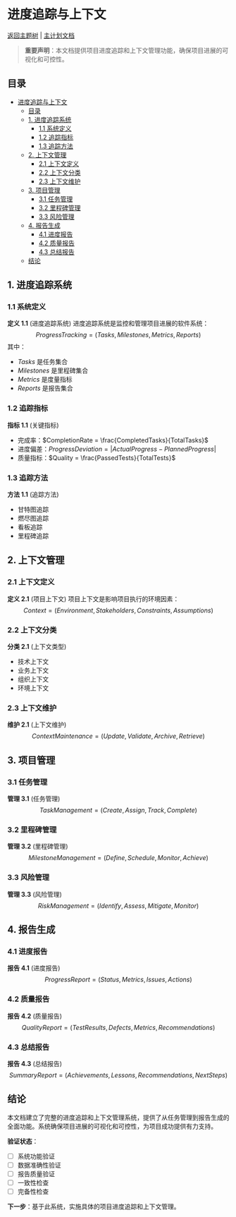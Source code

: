﻿# 进度追踪与上下文

[返回主题树](../00-主题树与内容索引.md) | [主计划文档](../00-形式化架构理论统一计划.md)

> **重要声明**：本文档提供项目进度追踪和上下文管理功能，确保项目进展的可视化和可控性。

## 目录

- [进度追踪与上下文](#进度追踪与上下文)
  - [目录](#目录)
  - [1. 进度追踪系统](#1-进度追踪系统)
    - [1.1 系统定义](#11-系统定义)
    - [1.2 追踪指标](#12-追踪指标)
    - [1.3 追踪方法](#13-追踪方法)
  - [2. 上下文管理](#2-上下文管理)
    - [2.1 上下文定义](#21-上下文定义)
    - [2.2 上下文分类](#22-上下文分类)
    - [2.3 上下文维护](#23-上下文维护)
  - [3. 项目管理](#3-项目管理)
    - [3.1 任务管理](#31-任务管理)
    - [3.2 里程碑管理](#32-里程碑管理)
    - [3.3 风险管理](#33-风险管理)
  - [4. 报告生成](#4-报告生成)
    - [4.1 进度报告](#41-进度报告)
    - [4.2 质量报告](#42-质量报告)
    - [4.3 总结报告](#43-总结报告)
  - [结论](#结论)

## 1. 进度追踪系统

### 1.1 系统定义

**定义 1.1** (进度追踪系统)
进度追踪系统是监控和管理项目进展的软件系统：
$$ProgressTracking = (Tasks, Milestones, Metrics, Reports)$$
其中：

- $Tasks$ 是任务集合
- $Milestones$ 是里程碑集合
- $Metrics$ 是度量指标
- $Reports$ 是报告集合

### 1.2 追踪指标

**指标 1.1** (关键指标)

- 完成率：$CompletionRate = \frac{CompletedTasks}{TotalTasks}$
- 进度偏差：$ProgressDeviation = |ActualProgress - PlannedProgress|$
- 质量指标：$Quality = \frac{PassedTests}{TotalTests}$

### 1.3 追踪方法

**方法 1.1** (追踪方法)

- 甘特图追踪
- 燃尽图追踪
- 看板追踪
- 里程碑追踪

## 2. 上下文管理

### 2.1 上下文定义

**定义 2.1** (项目上下文)
项目上下文是影响项目执行的环境因素：
$$Context = (Environment, Stakeholders, Constraints, Assumptions)$$

### 2.2 上下文分类

**分类 2.1** (上下文类型)

- 技术上下文
- 业务上下文
- 组织上下文
- 环境上下文

### 2.3 上下文维护

**维护 2.1** (上下文维护)
$$ContextMaintenance = (Update, Validate, Archive, Retrieve)$$

## 3. 项目管理

### 3.1 任务管理

**管理 3.1** (任务管理)
$$TaskManagement = (Create, Assign, Track, Complete)$$

### 3.2 里程碑管理

**管理 3.2** (里程碑管理)
$$MilestoneManagement = (Define, Schedule, Monitor, Achieve)$$

### 3.3 风险管理

**管理 3.3** (风险管理)
$$RiskManagement = (Identify, Assess, Mitigate, Monitor)$$

## 4. 报告生成

### 4.1 进度报告

**报告 4.1** (进度报告)
$$ProgressReport = (Status, Metrics, Issues, Actions)$$

### 4.2 质量报告

**报告 4.2** (质量报告)
$$QualityReport = (TestResults, Defects, Metrics, Recommendations)$$

### 4.3 总结报告

**报告 4.3** (总结报告)
$$SummaryReport = (Achievements, Lessons, Recommendations, NextSteps)$$

## 结论

本文档建立了完整的进度追踪和上下文管理系统，提供了从任务管理到报告生成的全面功能。系统确保项目进展的可视化和可控性，为项目成功提供有力支持。

**验证状态**：

- [ ] 系统功能验证
- [ ] 数据准确性验证
- [ ] 报告质量验证
- [ ] 一致性检查
- [ ] 完备性检查

**下一步**：基于此系统，实施具体的项目进度追踪和上下文管理。
